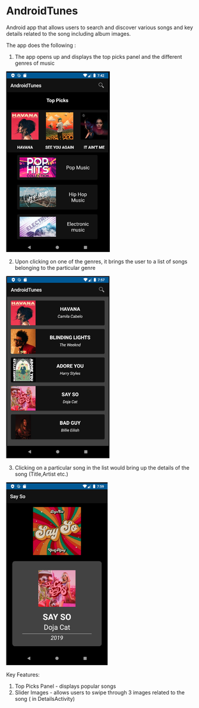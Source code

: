# AndroidTunes

Android app that allows users to search and discover various songs and key details related to the song including album images. 

The app does the following :

1. The app opens up and displays the top picks panel and the different genres of music 

<img src = "images/MainActivity.png">


2. Upon clicking on one of the genres, it brings the user to a list of songs belonging to the particular genre
<img src = "images/ListActivity.png">


3. Clicking on a particular song in the list would bring up the details of the song (Title,Artist etc.)
<img src = "images/DetailsActivity.png">



Key Features:

1. Top Picks Panel - displays popular songs
2. Slider Images - allows users to swipe through 3 images related to the song ( in DetailsActivity)
